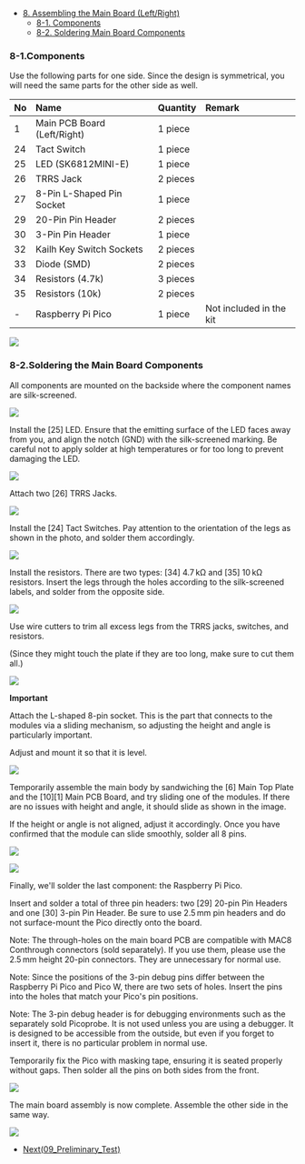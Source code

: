 - [8. Assembling the Main Board (Left/Right)](08_main_pcb_board.md)
  - [8-1. Components](./08_main_pcb_board.md/#8-1Components)
  - [8-2. Soldering Main Board Components](./08_main_pcb_board.md/#8-2Soldering-the-Main-Board-Components)

### 8-1.Components

Use the following parts for one side. Since the design is symmetrical, you will need the same parts for the other side as well.

| No | Name |	Quantity | Remark |
|:-|:-|:-|:-|
|  1 | Main PCB Board (Left/Right) | 1 piece ||
| 24 | Tact Switch | 1 piece ||
| 25 | LED (SK6812MINI-E) | 1 piece ||
| 26 | TRRS Jack | 2 pieces ||
| 27 | 8-Pin L-Shaped Pin Socket | 1 piece ||
| 29 | 20-Pin Pin Header | 2 pieces ||
| 30 | 3-Pin Pin Header | 1 piece ||
| 32 | Kailh Key Switch Sockets | 2 pieces ||
| 33 | Diode (SMD) | 2 pieces ||
| 34 | Resistors (4.7k) | 3 pieces ||
| 35 | Resistors (10k) | 2 pieces ||
| - | Raspberry Pi Pico | 1 piece | Not included in the kit |

![](../images/08/monkeypad_8_01.jpeg)

### 8-2.Soldering the Main Board Components

All components are mounted on the backside where the component names are silk-screened.

![](../images/08/monkeypad_8_02.jpeg)

Install the [25] LED. Ensure that the emitting surface of the LED faces away from you, and align the notch (GND) with the silk-screened marking. Be careful not to apply solder at high temperatures or for too long to prevent damaging the LED.

![](../images/08/monkeypad_8_03.jpeg)

Attach two [26] TRRS Jacks.

![](../images/08/monkeypad_8_04.jpeg)

Install the [24] Tact Switches. Pay attention to the orientation of the legs as shown in the photo, and solder them accordingly.

![](../images/08/monkeypad_8_05.jpeg)

Install the resistors. There are two types: [34] 4.7 kΩ and [35] 10 kΩ resistors. Insert the legs through the holes according to the silk-screened labels, and solder from the opposite side.

![](../images/08/monkeypad_8_06.jpeg)

Use wire cutters to trim all excess legs from the TRRS jacks, switches, and resistors.

(Since they might touch the plate if they are too long, make sure to cut them all.)

![](../images/08/monkeypad_8_07.jpeg)

**Important**

Attach the L-shaped 8-pin socket. This is the part that connects to the modules via a sliding mechanism, so adjusting the height and angle is particularly important.

Adjust and mount it so that it is level.

![](../images/08/monkeypad_8_08_ja.jpeg)
<!-- ![](../images/08/monkeypad_8_08_en.jpeg) -->

Temporarily assemble the main body by sandwiching the [6] Main Top Plate and the [10][1] Main PCB Board, and try sliding one of the modules. If there are no issues with height and angle, it should slide as shown in the image.

If the height or angle is not aligned, adjust it accordingly. Once you have confirmed that the module can slide smoothly, solder all 8 pins.

![](../images/08/monkeypad_8_09.jpeg)

![](../images/08/monkeypad_8_10.jpeg)

Finally, we'll solder the last component: the Raspberry Pi Pico.

Insert and solder a total of three pin headers: two [29] 20-pin Pin Headers and one [30] 3-pin Pin Header. Be sure to use 2.5 mm pin headers and do not surface-mount the Pico directly onto the board.

Note: The through-holes on the main board PCB are compatible with MAC8 Conthrough connectors (sold separately). If you use them, please use the 2.5 mm height 20-pin connectors. They are unnecessary for normal use.

Note: Since the positions of the 3-pin debug pins differ between the Raspberry Pi Pico and Pico W, there are two sets of holes. Insert the pins into the holes that match your Pico's pin positions.

Note: The 3-pin debug header is for debugging environments such as the separately sold Picoprobe. It is not used unless you are using a debugger. It is designed to be accessible from the outside, but even if you forget to insert it, there is no particular problem in normal use.

Temporarily fix the Pico with masking tape, ensuring it is seated properly without gaps. Then solder all the pins on both sides from the front.

![](../images/08/monkeypad_8_11.jpeg)

The main board assembly is now complete. Assemble the other side in the same way.

![](../images/08/monkeypad_8_12.jpeg)

  - [Next(09_Preliminary_Test)](09_pre_test.md)
